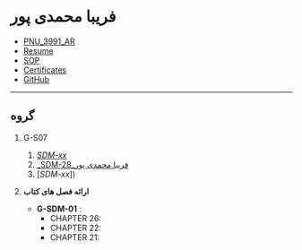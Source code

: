 # فریبا محمدی پور
- [PNU_3991_AR](https://github.com/fmohammadipour/PNU_3991_AR)
- [Resume](http://fmohammadipour.github.io/) 
- [SOP](http://fmohammadipour.github.io/SOP/)
- [Certificates](https://www.sololearn.com/Certificate/1024-20285017/pdf/?mode=download)
- [GitHub](https://github.com/fmohammadipour)

----------------------------
## گروه 
1. G-S07
    1. [_SDM-xx_]()
    1. [_SDM-28_فریبا محمدی پور](https://github.com/AliRazavi-edu/PNU_3991/edit/master/_MSc/SoftwareDevelopmentMethodologies/1115282_01/29_%D9%81%D8%B1%D9%8A%D8%A8%D8%A7%20%D9%85%D8%AD%D9%85%D8%AF%D9%8A%20%D9%BE%D9%88%D8%B1/readme.md)         
    1. [_SDM-xx_])
    
2. **ارائه فصل های کتاب**
    
    - **G-SDM-01** : 
         - CHAPTER 26:
        -  CHAPTER 22:
        -  CHAPTER 21:
